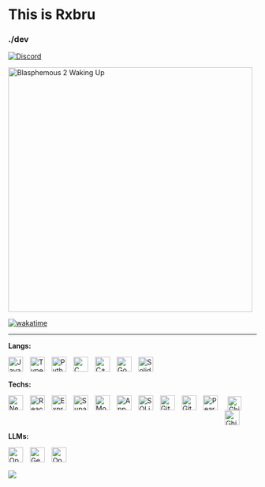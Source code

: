 # This is Rxbru  
### ./dev

[![Discord](https://img.shields.io/badge/Discord-7289DA?style=for-the-badge&logo=discord&logoColor=white)](https://discord.gg/zsJaJKEBTM)

<img src="https://media1.tenor.com/m/y6VAySsx2UYAAAAC/blasphemous-2-waking-up.gif" alt="Blasphemous 2 Waking Up" width="495">

[![wakatime](https://github-readme-stats.vercel.app/api/wakatime?username=rxbru&layout=compact&theme=tokyonight)](https://wakatime.com/)

---

**Langs:**  
<p>
  <img src="https://img.shields.io/badge/JavaScript-F7DF1E?style=flat-square&logo=javascript&logoColor=black" alt="JavaScript" style="margin-right: 10px; height: 30px;" />
  <img src="https://img.shields.io/badge/TypeScript-3178C6?style=flat-square&logo=typescript&logoColor=white" alt="TypeScript" style="margin-right: 10px; height: 30px;" />
  <img src="https://img.shields.io/badge/Python-3776AB?style=flat-square&logo=python&logoColor=white" alt="Python" style="margin-right: 10px; height: 30px;" />
  <img src="https://img.shields.io/badge/C-555555?style=flat-square&logo=c&logoColor=white" alt="C" style="margin-right: 10px; height: 30px;" />
  <img src="https://img.shields.io/badge/C++-00599C?style=flat-square&logo=c%2B%2B&logoColor=white" alt="C++" style="margin-right: 10px; height: 30px;" />
  <img src="https://img.shields.io/badge/Go-00ADD8?style=flat-square&logo=go&logoColor=white" alt="Go" style="margin-right: 10px; height: 30px;" />
  <img src="https://img.shields.io/badge/Solidity-363636?style=flat-square&logo=solidity&logoColor=white" alt="Solidity" style="margin-right: 10px; height: 30px;" />
</p>


**Techs:**  
<p>
 
  <img src="https://img.shields.io/badge/Next.js-000000?style=flat-square&logo=nextdotjs&logoColor=white" alt="NextJS" style="margin-right: 10px; height: 30px;" />
   <img src="https://img.shields.io/badge/React-61DAFB?style=flat-square&logo=react&logoColor=black" alt="React" style="margin-right: 10px; height: 30px;" />
  <img src="https://img.shields.io/badge/Express-000000?style=flat-square&logo=express&logoColor=white" alt="Express" style="margin-right: 10px; height: 30px;" />
  <img src="https://img.shields.io/badge/Supabase-3ECF8E?style=flat-square&logo=supabase&logoColor=white" alt="Supabase" style="margin-right: 10px; height: 30px;" />
  <img src="https://img.shields.io/badge/MongoDB-47A248?style=flat-square&logo=mongodb&logoColor=white" alt="MongoDB" style="margin-right: 10px; height: 30px;" />
  
  <img src="https://img.shields.io/badge/Appwrite-2D9CDB?style=flat-square&logo=appwrite&logoColor=white" alt="Appwrite" style="margin-right: 10px; height: 30px;" />
  <img src="https://img.shields.io/badge/SQLite-003B57?style=flat-square&logo=sqlite&logoColor=white" alt="SQLite" style="margin-right: 10px; height: 30px;" />
  <img src="https://img.shields.io/badge/Git-F05032?style=flat-square&logo=git&logoColor=white" alt="Git" style="margin-right: 10px; height: 30px;" />
  <img src="https://img.shields.io/badge/GitHub-181717?style=flat-square&logo=github&logoColor=white" alt="GitHub" style="margin-right: 10px; height: 30px;" />
  <img src="https://img.shields.io/badge/Pears-P2P-green?style=flat-square" alt="Pears P2P" style="margin-right: 10px; height: 30px;" />
  <span style="display: inline-flex; flex-direction: column; align-items: center; margin-right: 10px;">
    <img src="https://raw.githubusercontent.com/NationalSecurityAgency/ghidra/master/GhidraDocs/images/GHIDRA_1.png" alt="Ghidra Icon" style="height: 28px;" />
    <img src="https://img.shields.io/badge/Ghidra-red?style=flat-square" alt="Ghidra" style="margin-right: 10px; height: 30px;" />
  </span>
  
</p>

**LLMs:**  
<p>
  <img src="https://img.shields.io/badge/OpenAI-GPT-blue?style=flat-square&logo=openai&logoColor=white" alt="OpenAI" style="margin-right: 10px; height: 30px;" />
  <img src="https://img.shields.io/badge/Gemini-LLM-blueviolet?style=flat-square&logo=google&logoColor=white" alt="Gemini" style="margin-right: 10px; height: 30px;" />
  <img src="https://img.shields.io/badge/OpenRouter-LLM-orange?style=flat-square" alt="OpenRouter" style="margin-right: 10px; height: 30px;" />
</p>

[![](https://komarev.com/ghpvc/?username=rx6ru&color=blue)](https://komarev.com/ghpvc/)


